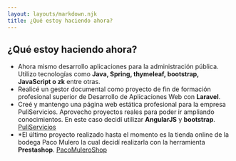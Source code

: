 ```yaml
---
layout: layouts/markdown.njk
title: ¿Qué estoy haciendo ahora?
---
```


## ¿Qué estoy haciendo ahora?

* Ahora mismo desarrollo aplicaciones para la administración pública. Utilizo tecnologías como **Java, Spring, thymeleaf, bootstrap, JavaScript o zk** entre otras.
* Realicé un gestor documental como proyecto de fin de formación profesional superior de Desarrollo de Aplicaciones Web con **Laravel**.
* Creé y mantengo una página web estática profesional para la empresa PuliServicios. Aprovecho proyectos reales para poder ir ampliando conocimientos. En este caso decidí utilizar **AngularJS** y **bootstrap**. [PuliServicios](https://puliservicios-e9f80.firebaseapp.com)
* *El último proyecto realizado hasta el momento es la tienda online de la bodega Paco Mulero la cual decidí realizarla con la herramienta **Prestashop**. [PacoMuleroShop](https://pacomuleroshop.com)
